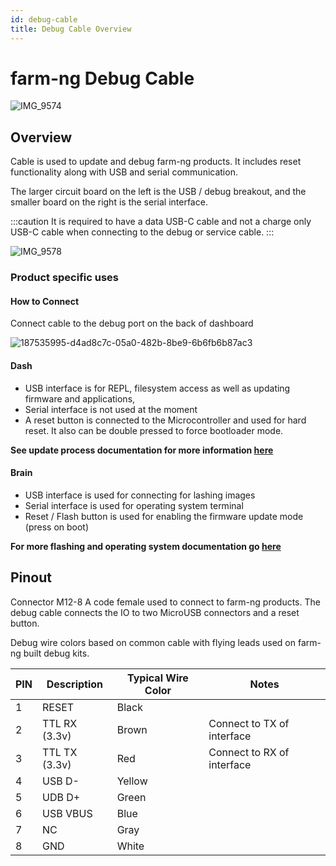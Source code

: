 ```yaml
---
id: debug-cable
title: Debug Cable Overview
---
```


# farm-ng Debug Cable

![IMG_9574](https://user-images.githubusercontent.com/64480560/205400778-1bfa084c-a187-4f42-8840-7b91714ab7f0.jpg)

## Overview

Cable is used to update and debug farm-ng products.
It includes reset functionality along with USB and serial communication.

The larger circuit board on the left is the USB / debug breakout,
and the smaller board on the right is the serial interface.

:::caution
It is required to have a data USB-C cable and not a charge only USB-C cable when connecting to the debug or service cable.
:::

![IMG_9578](https://user-images.githubusercontent.com/64480560/205400599-f79e0cae-35f3-4610-bbcf-9a4e50857fac.jpg)

### Product specific uses

#### How to Connect

Connect cable to the debug port on the back of dashboard

![187535995-d4ad8c7c-05a0-482b-8be9-6b6fb6b87ac3](https://user-images.githubusercontent.com/64480560/206007745-b36c59c7-22dd-4435-9cae-8503956174f3.png)

#### Dash

- USB interface is for REPL, filesystem access as well as
updating firmware and applications,
- Serial interface is not used at the moment
- A reset button is connected to the Microcontroller and used for
hard reset. It also can be double pressed to force bootloader
mode.

**See update process documentation for more information [here](/docs/dashboard/fw_updates.md)**

#### Brain

- USB interface is used for connecting for lashing images
- Serial interface is used for operating system terminal
- Reset / Flash button is used for enabling the firmware update
mode (press on boot)

**For more flashing and operating system documentation go [here](/docs/brain/README.md)**

## Pinout

Connector M12-8 A code female used to connect to farm-ng
products. The debug cable connects the IO to two MicroUSB
connectors and a reset button.

Debug wire colors based on common cable with flying leads used on
farm-ng built debug kits.

| PIN | Description   | Typical Wire Color | Notes                      |
| --- | ------------- | ------------------ | -------------------------- |
| 1   | RESET         | Black              |                            |
| 2   | TTL RX (3.3v) | Brown              | Connect to TX of interface |
| 3   | TTL TX (3.3v) | Red                | Connect to RX of interface |
| 4   | USB D-        | Yellow             |                            |
| 5   | UDB D+        | Green              |                            |
| 6   | USB VBUS      | Blue               |                            |
| 7   | NC            | Gray               |                            |
| 8   | GND           | White              |                            |
